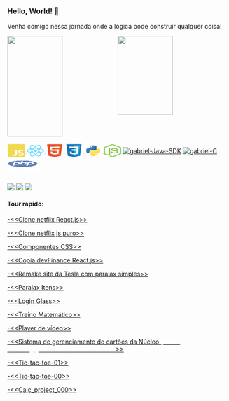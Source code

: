 ### Hello, World! 👋

Venha comigo nessa jornada onde a lógica pode construir qualquer coisa!

 <div>
  <a href="https://github.com/gabriel-malenowitch">
  <div style="flex-direction: colum; display: flex;">
    <img style="width:50%; height: 230px;" src="https://github-readme-stats.vercel.app/api/top-langs/?username=gabriel-malenowitch&layout=compact&langs_count=7&theme=dark"/>
    <img style="width:50%; height: 180px;" src="https://github-readme-stats.vercel.app/api?username=gabriel-malenowitch&show_icons=true&theme=dark&include_all_commits=true&count_private=true"/>
  </div>
</div>
<div style="display: inline_block"><br>
  <img align="center" alt="gabriel-Js" height="30" width="40" src="https://raw.githubusercontent.com/devicons/devicon/master/icons/javascript/javascript-plain.svg">
<!--   <img align="center" alt="gabriel-Ts" height="30" width="40" src="https://raw.githubusercontent.com/devicons/devicon/master/icons/typescript/typescript-plain.svg"> -->
  <img align="center" alt="gabriel-React" height="30" width="40" src="https://raw.githubusercontent.com/devicons/devicon/master/icons/react/react-original.svg">
  <img align="center" alt="gabriel-HTML" height="30" width="40" src="https://raw.githubusercontent.com/devicons/devicon/master/icons/html5/html5-original.svg">
  <img align="center" alt="gabriel-CSS" height="30" width="40" src="https://raw.githubusercontent.com/devicons/devicon/master/icons/css3/css3-original.svg">
  <img align="center" alt="gabriel-Python" height="30" width="40" src="https://raw.githubusercontent.com/devicons/devicon/master/icons/python/python-original.svg">
  <img align="center" alt="gabriel-Node.js" height="30" width="40" src="./nodejs-icon.svg"> 
  <img align="center" alt="gabriel-Java-SDK" height="30" style="margin-right: "5px";" src="https://www.couchbase.com/binaries/content/gallery/website/logos/java-seeklogo.com-converted.svg"> 
  <img align="center" alt="gabriel-C" height="30" src="https://www.w3schools.in/wp-content/uploads/cprogramming-logo.png?ezimgfmt=ng:webp/ngcb6"> 
  <img align="center" width="70" alt="gabriel-C" height="30" src="https://raw.githubusercontent.com/devicons/devicon/master/icons/php/php-plain.svg">  
   
<!--   <img align="center" alt="gabriel-Csharp" height="30" width="40" src="https://raw.githubusercontent.com/devicons/devicon/master/icons/csharp/csharp-original.svg"> -->
  
</div>
  
  ##
 
<div> 
  <a href="https://instagram.com/gabriel_malenowitch" target="_blank"><img src="https://img.shields.io/badge/-Instagram-%23E4405F?style=for-the-badge&logo=instagram&logoColor=white" target="_blank"></a>
<!--  <a href="https://discord.gg/G9GPg5SA75" target="_blank"><img src="https://img.shields.io/badge/Discord-7289DA?style=for-the-badge&logo=discord&logoColor=white" target="_blank"></a>  -->
  <a href = "mailto:gabrielbotelhomalenowitch@gmail.com"><img src="https://img.shields.io/badge/-Gmail-%23333?style=for-the-badge&logo=gmail&logoColor=white" target="_blank"></a>
  <a href="https://www.linkedin.com/in/gabriel-botelho-malenowitch-9a0523214/" target="_blank"><img src="https://img.shields.io/badge/-LinkedIn-%230077B5?style=for-the-badge&logo=linkedin&logoColor=white" target="_blank"></a> 
 
<!--   ![Snake animation](https://github.com/rafaballerini/rafaballerini/blob/output/github-contribution-grid-snake.svg) -->
 
 <div>
   <h4>Tour rápido:</h4>
   <p><a href="https://netflix-clone-by-gabriel.netlify.app/">-&lt;&lt;Clone netflix React.js&gt;&gt;</a></p>
   <p><a href="https://gabriel-malenowitch.github.io/clone-netflix-js-puro/">-&lt;&lt;Clone netflix js puro&gt;&gt;</a></p>
   <p><a href="https://gabriel-malenowitch.github.io/CSS-Components/index.html">-&lt;&lt;Componentes CSS&gt;&gt;</a></p>
   <p><a href="https://copia-devfinance-reactjs.netlify.app/">-&lt;&lt;Copia devFinance React.js&gt;&gt;</a></p>
   <p><a href="https://gabriel-malenowitch.github.io/Remake-Tesla-Paralax-Simples/">-&lt;&lt;Remake site da Tesla com paralax simples&gt;&gt;</a></p>
   <p><a href="https://gabriel-malenowitch.github.io/Paralax-Itens/">-&lt;&lt;Paralax Itens&gt;&gt;</a></p>
   <p><a href="https://gabriel-malenowitch.github.io/Login-Glass/">-&lt;&lt;Login Glass&gt;&gt;</a></p>
   <p><a href="https://gabriel-malenowitch.github.io/Math-Training/index.html">-&lt;&lt;Treino Matemático&gt;&gt;</a></p>
   <p><a href="https://gabriel-malenowitch.github.io/Player-de-video-OBJ/">-&lt;&lt;Player de vídeo&gt;&gt;</a></p>
   <a href="https://stone0test0admin0by0gabriel.herokuapp.com/">-&lt;&lt;Sistema de gerenciamento de cartões da Núcleo <span style="color: white;">(email: admin0@gmail.com - senha: admin0)</span>&gt;&gt;</a></p> 
  
   <p><a href="https://tic-tac-toe-001.netlify.app">-&lt;&lt;Tic-tac-toe-01&gt;&gt;</a></p>
   <p><a href="https://tic-tac-toe-00.netlify.app/">-&lt;&lt;Tic-tac-toe-00&gt;&gt;</a></p>
   <p><a href="https://gabriel-malenowitch.github.io/Calc_project_000/">-&lt;&lt;Calc_project_000&gt;&gt;</a></p>
 </div>
</div>
